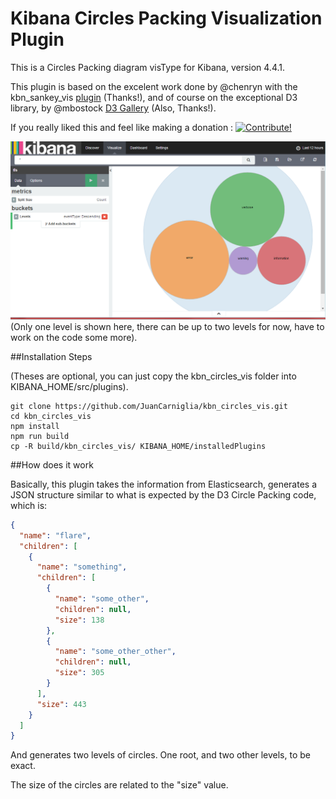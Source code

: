 # Kibana Circles Packing Visualization Plugin

This is a Circles Packing diagram visType for Kibana, version 4.4.1.

This plugin is based on the excelent work done by @chenryn with the
kbn_sankey_vis [plugin](https://github.com/chenryn/kbn_sankey_vis) (Thanks!), and of course on the exceptional D3 library,
by @mbostock [D3 Gallery](https://github.com/mbostock/d3/wiki/Gallery) (Also, Thanks!).

If you really liked this and feel like making a donation : <a href="https://www.paypal.com/cgi-bin/webscr?cmd=_donations&business=juan.carniglia@gmail.com&lc=AR&item_name=JuanCarniglia&item_number=1000&currency_code=USD&bn=PP-DonationsBF:btn_donate_LG.gif:NonHosted">
<img src="https://www.paypalobjects.com/en_US/i/btn/btn_donate_LG.gif" border="0" alt="Contribute!" />
</a>

![Screenshot](kbn_circles_vis.png)
(Only one level is shown here, there can be up to two levels for now, have to work on the code some more).

##Installation Steps

(Theses are optional, you can just copy the kbn_circles_vis folder into
KIBANA_HOME/src/plugins).

```
git clone https://github.com/JuanCarniglia/kbn_circles_vis.git 
cd kbn_circles_vis
npm install
npm run build
cp -R build/kbn_circles_vis/ KIBANA_HOME/installedPlugins
```

##How does it work

Basically, this plugin takes the information from Elasticsearch, generates a JSON structure similar to
what is expected by the D3 Circle Packing code, which is:

```json
{
  "name": "flare",
  "children": [
    {
      "name": "something",
      "children": [
        {
          "name": "some_other",
          "children": null,
          "size": 138
        },
        {
          "name": "some_other_other",
          "children": null,
          "size": 305
        }
      ],
      "size": 443
    }
  ]
}
```
And generates two levels of circles. One root, and two other levels, to be exact.

The size of the circles are related to the "size" value.
